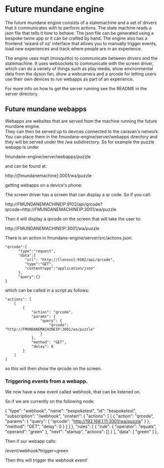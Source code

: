 # Future mundane engine

The future mundane engine consists of a statemachine and a set of drivers that it communicates with to perform actions.  The state machine reads a json file that tells it how to behave. The json file can be generated using a bespoke twine app or it can be crafted by hand.  The engine also has a frontend 'wizard of oz' interface that allows you to manually trigger events, load new experiences and track where people are in an experience.

The engine uses mqtt (mosquitto) to communicate between drivers and the statemachine.  It uses websockets to communicate with the screen driver, which can do a variety of things such as play media, show environmental data from the dyson fan, show a webcamera and a qrcode for letting users use their own devices to run webapps as part of an experience.

For more info on how to get the server running see the README in the server directory.

## Future mundane webapps

Webapps are websites that are served from the machine running the future mundane engine.  
They can then be served up to devices connected to the caravan's network.
You can place them in the fmundane-engine/server/webapps directory and they will be served under the /wa subdirectory.
So for example the puzzle webapp is under

fmundane-engine/server/webapps/puzzle

and can be found at:

http://[fmundanemachine]:3001/wa/puzzle

getting webapps on a device's phone:

The screen driver has a screen that can display a qr code.  So if you call:

http://FMUNDANEMACHINEIP:9102/api/qrcode?qrcode=http://FMUNDANEMACHINEIP:3001/wa/puzzle

Then it will display a qrcode on the screen that will take the user to:

http://FMUNDANEMACHINEIP:3001/wa/puzzle

There is an action in fmundane-engine/server/src/actions.json:

```
"qrcode":{
      "type":"request",
      "data":{
         "url": "http://[lenovo]:9102/api/qrcode",
         "type":"GET",
         "contenttype":"application/json"
      },
      "query":{}
}
```

which can be called in a script as follows:

```
"actions": [
    [
        {
            "action": "qrcode",
            "params": {
                "query": {
                    "qrcode": "http://FMUNDANEMACHINEIP:3001/wa/puzzle"
                }
            },
            "method": "GET",
            "delay": 0
        }
    ]
]
```

so this will then show the qrcode on the screen.


### Triggering events from a webapp.

We now have a new event called webhook, that can be listened on.

So if we are currently on the following node:

{
    "type": "webhook",
    "name": "bespoketest",
    "id": "bespoketest",
    "subscription": "/webhook",
    "onstart": {
        "actions": [
            [
                {
                    "action": "qrcode",
                    "params": {
                        "query": {
                            "qrcode": "http://192.168.1.11:3001/wa/puzzle"
                        }
                    },
                    "method": "GET",
                    "delay": 0
                }
            ]
        ]
    },
    "rules": [
        {
            "rule": {
                "operator": "equals",
                "operand": "green"
            },
            "next": "startup",
            "actions": []
        }
    ],
    "data": [
        "green"
    ]
},

Then if our webapp calls:

/event/webhook?trigger=green

Then this will trigger the webhook event!